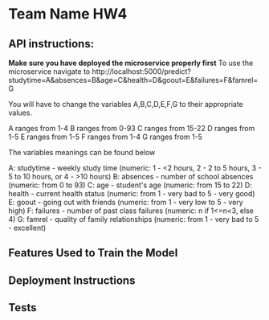 # Team Name HW4

## API instructions:

**Make sure you have deployed the microservice properly first**
To use the microservice navigate to http://localhost:5000/predict?studytime=A&absences=B&age=C&health=D&goout=E&failures=F&famrel=G

You will have to change the variables A,B,C,D,E,F,G to their appropriate values.

A ranges from 1-4
B ranges from 0-93
C ranges from 15-22
D ranges from 1-5
E ranges from 1-5
F ranges from 1-4
G ranges from 1-5

The variables meanings can be found below

A: studytime - weekly study time (numeric: 1 - <2 hours, 2 - 2 to 5 hours, 3 - 5 to 10 hours, or 4 - >10 hours)
B: absences - number of school absences (numeric: from 0 to 93)
C: age - student's age (numeric: from 15 to 22)
D: health - current health status (numeric: from 1 - very bad to 5 - very good)
E: goout - going out with friends (numeric: from 1 - very low to 5 - very high)
F: failures - number of past class failures (numeric: n if 1<=n<3, else 4)
G: famrel - quality of family relationships (numeric: from 1 - very bad to 5 - excellent)


## Features Used to Train the Model





## Deployment Instructions





## Tests 
 
